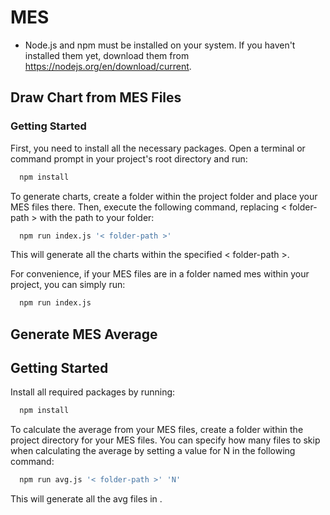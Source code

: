 # MES

- Node.js and npm must be installed on your system. If you haven't installed them yet, download them from https://nodejs.org/en/download/current.


## Draw Chart from MES Files

### Getting Started

First, you need to install all the necessary packages. Open a terminal or command prompt in your project's root directory and run:

```bash
  npm install
```

To generate charts, create a folder within the project folder and place your MES files there. Then, execute the following command, replacing < folder-path > with the path to your folder:

```bash
  npm run index.js '< folder-path >'
```

This will generate all the charts within the specified < folder-path >.

For convenience, if your MES files are in a folder named mes within your project, you can simply run:

```bash
  npm run index.js
```


## Generate MES Average

## Getting Started

Install all required packages by running:

```bash
  npm install
```

To calculate the average from your MES files, create a folder within the project directory for your MES files. You can specify how many files to skip when calculating the average by setting a value for N in the following command:

```bash
  npm run avg.js '< folder-path >' 'N'
```

This will generate all the avg files in <folder-name>.
